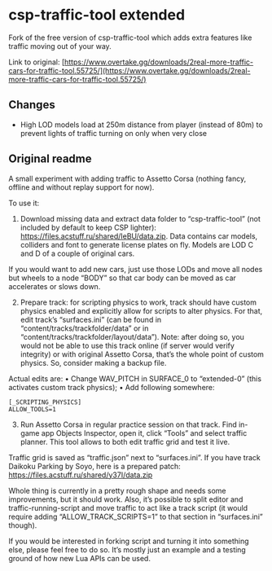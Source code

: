 # csp-traffic-tool extended

Fork of the free version of csp-traffic-tool which adds extra features like traffic moving out of your way.

Link to original: [https://www.overtake.gg/downloads/2real-more-traffic-cars-for-traffic-tool.55725/](https://www.overtake.gg/downloads/2real-more-traffic-cars-for-traffic-tool.55725/)

## Changes

- High LOD models load at 250m distance from player (instead of 80m) to prevent lights of traffic turning on only when very close

## Original readme

A small experiment with adding traffic to Assetto Corsa (nothing fancy, offline and without replay support
for now).

To use it:

1. Download missing data and extract data folder to “csp-traffic-tool” (not included by default to keep
   CSP lighter): https://files.acstuff.ru/shared/IeBU/data.zip. Data contains car models, colliders and
   font to generate license plates on fly. Models are LOD C and D of a couple of original cars.

If you would want to add new cars, just use those LODs and move all nodes but wheels to a node “BODY”
so that car body can be moved as car accelerates or slows down.

2. Prepare track: for scripting physics to work, track should have custom physics enabled and explicitly
   allow for scripts to alter physics. For that, edit track’s “surfaces.ini” (can be found in
   “content/tracks/trackfolder/data” or in “content/tracks/trackfolder/layout/data”). Note: after doing so,
   you would not be able to use this track online (if server would verify integrity) or with original
   Assetto Corsa, that’s the whole point of custom physics. So, consider making a backup file.

Actual edits are:
• Change WAV_PITCH in SURFACE_0 to “extended-0” (this activates custom track physics);
• Add following somewhere:

    [_SCRIPTING_PHYSICS]
    ALLOW_TOOLS=1

3. Run Assetto Corsa in regular practice session on that track. Find in-game app Objects Inspector, open
   it, click “Tools” and select traffic planner. This tool allows to both edit traffic grid and test it live.

Traffic grid is saved as “traffic.json” next to “surfaces.ini”. If you have track Daikoku Parking by Soyo,
here is a prepared patch: https://files.acstuff.ru/shared/y37I/data.zip

Whole thing is currently in a pretty rough shape and needs some improvements, but it should work. Also, it’s
possible to split editor and traffic-running-script and move traffic to act like a track script (it would
require adding “ALLOW_TRACK_SCRIPTS=1” to that section in “surfaces.ini” though).

If you would be interested in forking script and turning it into something else, please feel free to do so.
It’s mostly just an example and a testing ground of how new Lua APIs can be used.
